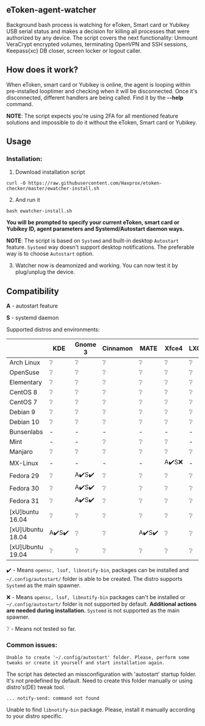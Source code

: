 
## eToken-agent-watcher
Background bash process is watching for eToken, Smart card or Yubikey USB serial status and makes a decision for killing all processes that were authorized by any device.
The script covers the next functionality: Unmount VeraCrypt encrypted volumes, terminating OpenVPN and SSH sessions, Keepass{xc} DB closer, screen locker or logout caller.

## How does it work?
When eToken, smart card or Yubikey is online, the agent is looping within pre-installed looptimer and checking when it will be disconnected. Once it's disconnected, different handlers are being called. Find it by the **--help** command.

**NOTE**: The script expects you're using 2FA for all mentioned feature solutions and impossible to do it without the eToken, Smart card or Yubikey.

## Usage
### Installation:
1. Download installation script
```
curl -O https://raw.githubusercontent.com/Haxprox/etoken-checker/master/ewatcher-install.sh
```
2. And run it
```
bash ewatcher-install.sh
```
**You will be prompted to specify your current eToken, smart card or Yubikey ID, agent parameters and Systemd/Autostart daemon ways.**

**NOTE**: The script is based on `Systemd` and built-in desktop `Autostart` feature. 
`Systemd` way doesn't support desktop notifications. The preferable way is to choose `Autostart` option.

3. Watcher now is deamonized and working. You can now test it by plug/unplug the device. 

## Compatibility

**A** - autostart feature

**S** - systemd daemon

Supported distros and environments:

|                | KDE | Gnome 3 | Cinnamon | MATE | Xfce4 | LXQT | LXDE |
| -------------- | ---- | ----- | ----- | ----- | ----- | ----- | ----- |
|  Arch Linux	 |  ❔  |  ❔  |  ❔  |  ❔  |  ❔  |  ❔  |  ❔  |
|	OpenSuse	 |  ❔  |  ❔  |  ❔  |  ❔  |  ❔  |  ❔  |  ❔  |
|	Elementary	 |  ❔  |  ❔  |  ❔  |  ❔  |  ❔  |  ❔  |  ❔  |
|   CentOS 8	 |  ❔  |  ❔  |  ❔  |  ❔  |  ❔  |  ❔  |  ❔  |
|   CentOS 7	 |  ❔  |  ❔  |  ❔  |  ❔  |  ❔  |  ❔  |  ❔  |
|   Debian 9	 |  ❔  |  ❔  |  ❔  |  ❔  |  ❔  |  ❔  |  ❔  |
|   Debian 10	 |  ❔  |  ❔  |  ❔  |  ❔  |  ❔  |  ❔  |  ❔  |
|   Bunsenlabs	 |  -  |  -  |  -  |  -  |  -  |  -  |  -  |
|	Mint		 |  -  |  -  |  ❔  |  ❔  |  ❔  |  -  |  -  |
|	Manjaro		 |  ❔  |  ❔  |  ❔  |  ❔  |  ❔  |  ❔  |  ❔  |
|	MX-Linux	 |  -  |  -  |  -  |  -  |  A:heavy_check_mark:S❌  |  -  |  -  |
|   Fedora 29	 |  ❔  |A:heavy_check_mark:️S:heavy_check_mark:️|  ❔  |  ❔  |  ❔  |  ❔  |  ❔  |
|   Fedora 30	 |  ❔  |A:heavy_check_mark:️S:heavy_check_mark:️|  ❔  |  ❔  |  ❔  |  ❔  |  ❔  |
|   Fedora 31	 |  ❔  |A:heavy_check_mark:️S:heavy_check_mark:️|  ❔  |  ❔  |  ❔  |  ❔  |  ❔  |
| [xU]buntu 16.04	 |  ❔  |  ❔  |  ❔  |  ❔  |  ❔  |  ❔  |  ❔  |
| [xU]Ubuntu 18.04	 |  A:heavy_check_mark:️S:heavy_check_mark:️  |  ❔  |  ❔  |A:heavy_check_mark:S:heavy_check_mark:|  ❔  |  ❔  |  ❔  |
| [xU]Ubuntu 19.04	 |  ❔  |  ❔  |  ❔  |  ❔  |  ❔  |  ❔  |  ❔  |

:heavy_check_mark: - Means `opensc, lsof, libnotify-bin`, packages can be installed and `~/.config/autostart/` folder is able to be created. The distro supports `Systemd` as the main spawner.

❌ - Means `opensc, lsof, libnotify-bin` packages can't be installed or `~/.config/autostart/` folder is not supported by default. **Additional actions are needed during installation.**
`Systemd` is not supported as the main spawner.

❔ - Means not tested so far.

### Common issues:
```
Unable to create '~/.config/autostart' folder. Please, perform some tweaks or create it yourself and start installation again.
```
The script has detected an missconfiguration with 'autostart' startup folder. It's not predefined by default. Need to create this folder manually or using distro's(DE) tweak tool.

```
... notify-send: command not found
```
Unable to find `libnotify-bin` package. Please, install it manually according to your distro specific.
